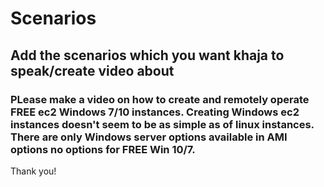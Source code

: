 # Scenarios
## Add the scenarios which you want khaja to speak/create video about

### PLease make a video on how to create and remotely operate FREE ec2 Windows 7/10 instances. Creating Windows ec2 instances doesn't seem to be as simple as of linux instances. There are only Windows server options available in AMI options no options for FREE Win 10/7.
Thank you!
